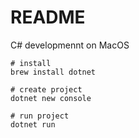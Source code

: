 # README

C# developmennt on MacOS

```
# install
brew install dotnet

# create project
dotnet new console

# run project
dotnet run
```

